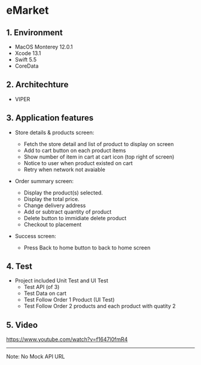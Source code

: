 # eMarket
## 1. Environment
 - MacOS Monterey 12.0.1
 - Xcode 13.1
 - Swift 5.5
 - CoreData
## 2. Architechture
 - VIPER
## 3. Application features
 - Store details & products screen:
     + Fetch the store detail and list of product to display on screen
     + Add to cart button on each product items
     + Show number of item in cart at cart icon (top right of screen)
     + Notice to user when product existed on cart
     + Retry when network not avaiable

 - Order summary screen:
    + Display the product(s) selected.
    + Display the total price.
    + Change delivery address
    + Add or subtract quantity of product
    + Delete button to immidiate delete product
    + Checkout to placement
 - Success screen:
    + Press Back to home button to back to home screen
    
## 4. Test
 - Project included Unit Test and UI Test
   + Test API (of 3)
   + Test Data on cart
   + Test Follow Order 1 Product (UI Test)
   + Test Follow Order 2 products and each product with quatity 2
   
## 5. Video
 https://www.youtube.com/watch?v=f1647l0fmR4

   ----------
   Note: No Mock API URL
